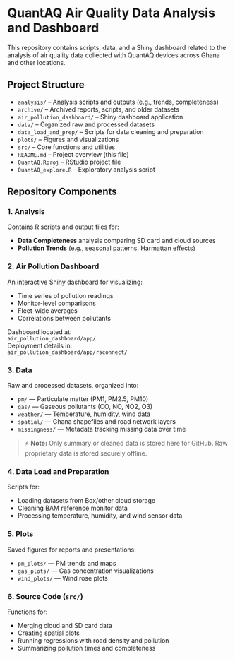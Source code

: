 # QuantAQ Air Quality Data Analysis and Dashboard

This repository contains scripts, data, and a Shiny dashboard related to the analysis of air quality data collected with QuantAQ devices across Ghana and other locations.

## Project Structure
- `analysis/` – Analysis scripts and outputs (e.g., trends, completeness)
- `archive/` – Archived reports, scripts, and older datasets
- `air_pollution_dashboard/` – Shiny dashboard application
- `data/` – Organized raw and processed datasets
- `data_load_and_prep/` – Scripts for data cleaning and preparation
- `plots/` – Figures and visualizations
- `src/` – Core functions and utilities
- `README.md` – Project overview (this file)
- `QuantAQ.Rproj` – RStudio project file
- `QuantAQ_explore.R` – Exploratory analysis script

## Repository Components

### 1. Analysis
Contains R scripts and output files for:
- **Data Completeness** analysis comparing SD card and cloud sources
- **Pollution Trends** (e.g., seasonal patterns, Harmattan effects)

### 2. Air Pollution Dashboard
An interactive Shiny dashboard for visualizing:
- Time series of pollution readings
- Monitor-level comparisons
- Fleet-wide averages
- Correlations between pollutants

Dashboard located at:  
`air_pollution_dashboard/app/`  
Deployment details in:  
`air_pollution_dashboard/app/rsconnect/`

### 3. Data
Raw and processed datasets, organized into:
- `pm/` — Particulate matter (PM1, PM2.5, PM10)
- `gas/` — Gaseous pollutants (CO, NO, NO2, O3)
- `weather/` — Temperature, humidity, wind data
- `spatial/` — Ghana shapefiles and road network layers
- `missingness/` — Metadata tracking missing data over time

> ⚡ **Note:** Only summary or cleaned data is stored here for GitHub. Raw proprietary data is stored securely offline.

### 4. Data Load and Preparation
Scripts for:
- Loading datasets from Box/other cloud storage
- Cleaning BAM reference monitor data
- Processing temperature, humidity, and wind sensor data

### 5. Plots
Saved figures for reports and presentations:
- `pm_plots/` — PM trends and maps
- `gas_plots/` — Gas concentration visualizations
- `wind_plots/` — Wind rose plots

### 6. Source Code (`src/`)
Functions for:
- Merging cloud and SD card data
- Creating spatial plots
- Running regressions with road density and pollution
- Summarizing pollution times and completeness
